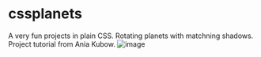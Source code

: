 # cssplanets

A very fun projects in plain CSS. Rotating planets with matchning shadows. Project tutorial from Ania Kubow.
![image](https://user-images.githubusercontent.com/65926998/212988706-19e714f8-d271-4fa5-98c5-cf7bb3c56f03.png)
